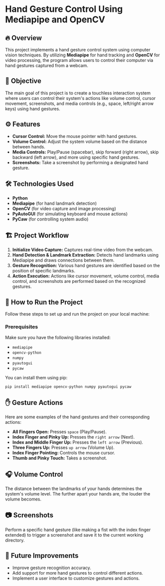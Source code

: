# Hand Gesture Control Using Mediapipe and OpenCV

## 🔥 Overview
This project implements a hand gesture control system using computer vision techniques. By utilizing **Mediapipe** for hand tracking and **OpenCV** for video processing, the program allows users to control their computer via hand gestures captured from a webcam.

## 🎯 Objective
The main goal of this project is to create a touchless interaction system where users can control their system's actions like volume control, cursor movement, screenshots, and media controls (e.g., space, left/right arrow keys) using hand gestures.

## ⚙️ Features
- **Cursor Control:** Move the mouse pointer with hand gestures.
- **Volume Control:** Adjust the system volume based on the distance between hands.
- **Media Controls:** Play/Pause (spacebar), skip forward (right arrow), skip backward (left arrow), and more using specific hand gestures.
- **Screenshots:** Take a screenshot by performing a designated hand gesture.
  
## 🛠️ Technologies Used
- **Python**
- **Mediapipe** (for hand landmark detection)
- **OpenCV** (for video capture and image processing)
- **PyAutoGUI** (for simulating keyboard and mouse actions)
- **PyCaw** (for controlling system audio)

## 🏗️ Project Workflow
1. **Initialize Video Capture:** Captures real-time video from the webcam.
2. **Hand Detection & Landmark Extraction:** Detects hand landmarks using Mediapipe and draws connections between them.
3. **Gesture Recognition:** Various hand gestures are identified based on the position of specific landmarks.
4. **Action Execution:** Actions like cursor movement, volume control, media control, and screenshots are performed based on the recognized gestures.

## 🚀 How to Run the Project
Follow these steps to set up and run the project on your local machine:

### Prerequisites
Make sure you have the following libraries installed:
- `mediapipe`
- `opencv-python`
- `numpy`
- `pyautogui`
- `pycaw`

You can install them using pip:

  `pip install mediapipe opencv-python numpy pyautogui pycaw`

## ✋ Gesture Actions
Here are some examples of the hand gestures and their corresponding actions:

- **All Fingers Open:** Presses `space` (Play/Pause).
- **Index Finger and Pinky Up:** Presses the `right arrow` (Next).
- **Index and Middle Finger Up:** Presses the `left arrow` (Previous).
- **Three Fingers Up:** Presses `up arrow` (Volume Up).
- **Index Finger Pointing:** Controls the mouse cursor.
- **Thumb and Pinky Touch:** Takes a screenshot.

## 🎧 Volume Control
The distance between the landmarks of your hands determines the system's volume level. The further apart your hands are, the louder the volume becomes.

## 📷 Screenshots
Perform a specific hand gesture (like making a fist with the index finger extended) to trigger a screenshot and save it to the current working directory.

## 🎨 Future Improvements
- Improve gesture recognition accuracy.
- Add support for more hand gestures to control different actions.
- Implement a user interface to customize gestures and actions.



